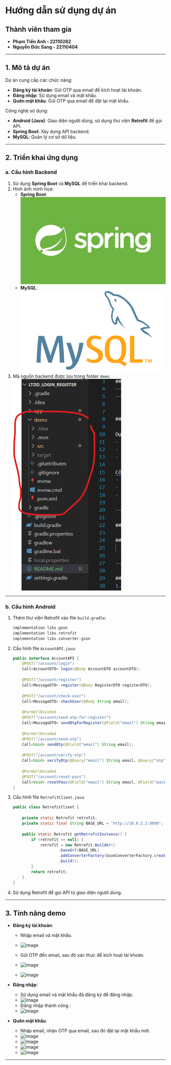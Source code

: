 # Hướng dẫn sử dụng dự án

## Thành viên tham gia
- **Phạm Tiến Anh - 22110282**
- **Nguyễn Đức Sang - 22110404**

---

## 1. Mô tả dự án

Dự án cung cấp các chức năng:
- **Đăng ký tài khoản**: Gửi OTP qua email để kích hoạt tài khoản.
- **Đăng nhập**: Sử dụng email và mật khẩu.
- **Quên mật khẩu**: Gửi OTP qua email để đặt lại mật khẩu.

Công nghệ sử dụng:
- **Android (Java)**: Giao diện người dùng, sử dụng thư viện **Retrofit** để gọi API.
- **Spring Boot**: Xây dựng API backend.
- **MySQL**: Quản lý cơ sở dữ liệu.

---

## 2. Triển khai ứng dụng

### a. Cấu hình Backend
1. Sử dụng **Spring Boot** và **MySQL** để triển khai backend.
2. Hình ảnh minh họa:
   - **Spring Boot**:
     ![Spring Boot](image/springboot.png)
   - **MySQL**:
     ![MySQL](image/mysql.png)
3. Mã nguồn backend được lưu trong folder `demo`:
   ![Folder Backend](image/image.png)

---

### b. Cấu hình Android
1. Thêm thư viện Retrofit vào file `build.gradle`:
   ```groovy
   implementation libs.gson
   implementation libs.retrofit
   implementation libs.converter.gson
   ```
2. Cấu hình file `AccountAPI.java`:
   ```java
   public interface AccountAPI {
       @POST("/account/login")
       Call<AccountDTO> login(@Body AccountDTO accountDTO);

       @POST("/account/register")
       Call<MessageDTO> register(@Body RegisterDTO registerDTO);

       @POST("/account/check-user")
       Call<MessageDTO> checkUser(@Body String email);

       @FormUrlEncoded
       @POST("/account/send-otp-for-register")
       Call<MessageDTO> sendOtpForRegister(@Field("email") String email);

       @FormUrlEncoded
       @POST("/account/send-otp")
       Call<Void> sendOtp(@Field("email") String email);

       @POST("/account/verify-otp")
       Call<Void> verifyOtp(@Query("email") String email, @Query("otp") String otp);

       @FormUrlEncoded
       @POST("/account/reset-pass")
       Call<Void> resetPass(@Field("email") String email, @Field("password") String password);
   }
   ```
3. Cấu hình file `RetrofitClient.java`:
   ```java
   public class RetrofitClient {

       private static Retrofit retrofit;
       private static final String BASE_URL = "http://10.0.2.2:8080"; // Thay thế với URL của Spring Boot API

       public static Retrofit getRetrofitInstance() {
           if (retrofit == null) {
               retrofit = new Retrofit.Builder()
                       .baseUrl(BASE_URL)
                       .addConverterFactory(GsonConverterFactory.create()) // Chuyển đổi JSON sang đối tượng
                       .build();
           }
           return retrofit;
       }
   }
   ```
4. Sử dụng Retrofit để gọi API từ giao diện người dùng.

---

## 3. Tính năng demo
- **Đăng ký tài khoản**:
  - Nhập email và mật khẩu.
  -  ![image](https://github.com/user-attachments/assets/785c8f7a-f470-433e-b4d5-f475fe4c6742)

  - Gửi OTP đến email, sau đó xác thực để kích hoạt tài khoản.
  - ![image](https://github.com/user-attachments/assets/aa30f201-2103-4bf4-a89e-3b4f554d73db)
  - ![image](https://github.com/user-attachments/assets/d1922b8e-e88a-4b78-a97d-7edd22e6f719)



- **Đăng nhập**:
  - Sử dụng email và mật khẩu đã đăng ký để đăng nhập.
  - ![image](https://github.com/user-attachments/assets/9738eff7-7d9d-4fb1-b536-405d4945db22)
  - Đăng nhập thành công :
  - ![image](https://github.com/user-attachments/assets/352f3594-9818-4fdf-b8b5-705083cbec34)


- **Quên mật khẩu**:
  - Nhập email, nhận OTP qua email, sau đó đặt lại mật khẩu mới.
  - ![image](https://github.com/user-attachments/assets/c10d35ee-5731-466b-8a92-25b81a1ba1d2)
  - ![image](https://github.com/user-attachments/assets/7bc1e8e6-6ab5-4181-a1d7-77b937ee4577)
  - ![image](https://github.com/user-attachments/assets/e0000ffb-fd0e-49b0-a771-dae938331cda)
  - ![image](https://github.com/user-attachments/assets/f235e90c-9bdf-46ff-a2f5-c1c215dc8aa9)


   
---


